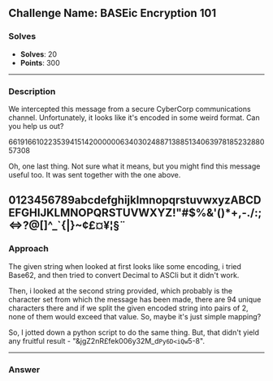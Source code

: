 ## **Challenge Name: BASEic Encryption 101**  

### **Solves**  
- **Solves**: 20
- **Points**: 300  

---

### **Description**  
We intercepted this message from a secure CyberCorp communications channel. Unfortunately, it looks like it's encoded in some weird format. Can you help us out?

661916610223539415142000000634030248871388513406397818523288057308

Oh, one last thing. Not sure what it means, but you might find this message useful too. It was sent together with the one above.

0123456789abcdefghijklmnopqrstuvwxyzABCDEFGHIJKLMNOPQRSTUVWXYZ!"#$%&'()*+,-./:;<=>?@[\]^_`{|}~¢£¤¥¦§¨
---

### **Approach**  

The given string when looked at first looks like some encoding, i tried Base62, and then tried to convert Decimal to ASCIi but it didn't work.

Then, i looked at the second string provided, which probably is the character set from which the message has been made, there are 94 unique characters there and if we split the given encoded string into pairs of 2, none of them would exceed that value. So, maybe it's just simple mapping?

So, I jotted down a python script to do the same thing. But, that didn't yield any fruitful result -  "&jgZ2nR£fek006y32M_d`Py6D<iQw`5-8".

---

### **Answer**  
```

```  
